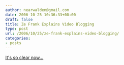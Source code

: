 ```yaml
---
author: nearwalden@gmail.com
date: 2006-10-25 10:36:33+00:00
draft: false
title: Ze Frank Explains Video Blogging
type: post
url: /2006/10/25/ze-frank-explains-video-blogging/
categories:
- posts
---
```


[It's so clear now…](http://www.zefrank.com/theshow/archives/2006/10/102306.html#)




